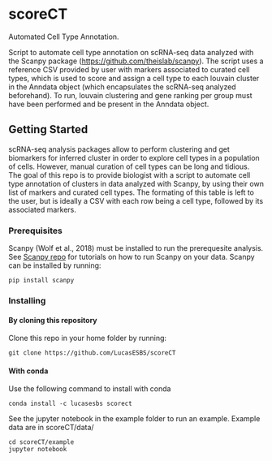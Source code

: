 # scoreCT
Automated Cell Type Annotation.

Script to automate cell type annotation on scRNA-seq data analyzed with the Scanpy package (https://github.com/theislab/scanpy).
The script uses a reference CSV provided by user with markers associated to curated cell types, which is used to score and assign a cell type to each louvain cluster in the Anndata object (which encapsulates the scRNA-seq analyzed beforehand).
To run, louvain clustering and gene ranking per group must have been performed and be present in the Anndata object.


## Getting Started

scRNA-seq analysis packages allow to perform clustering and get biomarkers for inferred cluster in order to explore cell types in a population of cells. However, manual curation of cell types can be long and tidious. The goal of this repo is to provide biologist with a script to automate cell type annotation of clusters in data analyzed with Scanpy, by using their own list of markers and curated cell types. The formating of this table is left to the user, but is ideally a CSV with each row being a cell type, followed by its associated markers.

### Prerequisites

Scanpy (Wolf et al., 2018) must be installed to run the prerequesite analysis. See [Scanpy repo](https://github.com/theislab/scanpy) for tutorials on how to run Scanpy on your data.
Scanpy can be installed by running:

```
pip install scanpy
```

### Installing

#### By cloning this repository

Clone this repo in your home folder by running:

```
git clone https://github.com/LucasESBS/scoreCT
```

#### With conda

Use the following command to install with conda

```
conda install -c lucasesbs scorect
```

See the jupyter notebook in the example folder to run an example. Example data are in scoreCT/data/

```
cd scoreCT/example
jupyter notebook
```

